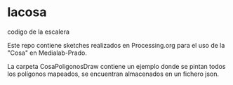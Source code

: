lacosa
======

codigo de la escalera

Este repo contiene sketches realizados en Processing.org para el uso de la "Cosa" en Medialab-Prado.

La carpeta CosaPoligonosDraw contiene un ejemplo donde se pintan todos los polígonos mapeados, 
se encuentran almacenados en un fichero json.
